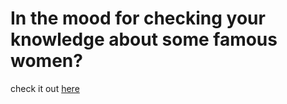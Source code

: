 # In the mood for checking your knowledge about some famous women?
check it out [here](https://loerk.github.io/QuizApp/quiz-app/)

